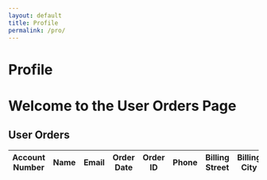```yaml
---
layout: default
title: Profile
permalink: /pro/
---
```


# Profile



<!DOCTYPE html>
<html lang="en">
<head>
  <meta charset="UTF-8">
  <meta name="viewport" content="width=device-width, initial-scale=1.0">
  <title>Google Login and User Data</title>
  <style>
    <style>
  /* General Styles */

  h1, h2 {
    text-align: center;
    margin: 20px 0;
  }

  h1 {
    font-size: 2rem;
    color: #4CAF50;
  }

  h2 {
    font-size: 1.5rem;
    color: #333;
  }

  /* Container */
  .container {
    width: 90%;
    max-width: 1200px;
    margin: 0 auto;
    padding: 20px;
    background: #fff;
    box-shadow: 0 2px 5px rgba(0, 0, 0, 0.1);
    border-radius: 8px;
  }

  /* Table Styles */
  table {
    width: 100%;
    border-collapse: collapse;
    margin: 20px 0;
  }

  th, td {
    text-align: left;
    padding: 12px 15px;
    border: 1px solid #ddd;
  }

  th {
    background-color: #4CAF50;
    color: white;
    font-weight: bold;
  }

  td {
    background-color: #f9f9f9;
  }

  /* Zebra striping for rows */
  tr:nth-child(even) td {
    background-color: #f1f1f1;
  }

  /* Responsive Table */
  @media (max-width: 768px) {
    table {
      font-size: 14px;
    }

    th, td {
      padding: 10px;
    }
  }

  /* No Orders Message */
  .no-orders {
    text-align: center;
    font-size: 1.2rem;
    color: #888;
    margin: 20px 0;
  }

  /* Footer */
  footer {
    text-align: center;
    padding: 20px 0;
    background: #4CAF50;
    color: white;
    margin-top: 30px;
    font-size: 0.9rem;
  }
</style>

  </style>
</head>
<body>
  <h1>Welcome to the User Orders Page</h1>
  
  <h2>User Orders</h2>
  <table id="orderTable">
    <thead>
      <tr>
        <th>Account Number</th>
        <th>Name</th>
        <th>Email</th>
        <th>Order Date</th>
        <th>Order ID</th>
        <th>Phone</th>
        <th>Billing Street</th>
        <th>Billing City</th>
        <th>Billing State</th>
        <th>Billing Postal</th>
        <th>Billing Country</th>
        <th>Shipping Street</th>
        <th>Shipping City</th>
        <th>Shipping State</th>
        <th>Shipping Postal</th>
        <th>Shipping Country</th>
        <th>Item Name</th>
        <th>Item Quantity</th>
        <th>Item Price</th>
        <th>Total Amount</th>
        <th>Tracking Number</th>
      </tr>
    </thead>
    <tbody>
      <!-- Orders will be displayed here -->
    </tbody>
  </table>

  <script src="https://accounts.google.com/gsi/client" async defer></script>
  <script>
    // Your existing code to handle Google Sign-In

    // Fetch user info and display orders
    function getUserInfo() {
      const authInstance = gapi.auth2.getAuthInstance();
      const user = authInstance.currentUser.get();
      if (user.isSignedIn()) {
        const userInfo = user.getBasicProfile();
        const email = userInfo.getEmail(); // Get the logged-in user's email
        localStorage.setItem("loggedInUserEmail", email); // Store in localStorage
        return email;
      }
    }

    // Fetch orders based on email
    function fetchUserOrders(email) {
      const tableBody = document.querySelector("#orderTable tbody");
      fetch("https://raw.githubusercontent.com/m-cochran/Randomerr/main/orders.json")
        .then(response => response.json())
        .then(data => {
          const userOrders = data.filter(order => order.Email === email);
          if (userOrders.length > 0) {
            userOrders.forEach(order => {
              const row = document.createElement("tr");
              row.innerHTML = `
                <td>${order["Account Number"] || "N/A"}</td>
                <td>${order["Name"] || "N/A"}</td>
                <td>${order["Email"] || "N/A"}</td>
                <td>${order["Order Date"] || "N/A"}</td>
                <td>${order["Order ID"] || "N/A"}</td>
                <td>${order["Phone"] || "N/A"}</td>
                <td>${order["Billing Street"] || "N/A"}</td>
                <td>${order["Billing City"] || "N/A"}</td>
                <td>${order["Billing State"] || "N/A"}</td>
                <td>${order["Billing Postal"] || "N/A"}</td>
                <td>${order["Billing Country"] || "N/A"}</td>
                <td>${order["Shipping Street"] || "N/A"}</td>
                <td>${order["Shipping City"] || "N/A"}</td>
                <td>${order["Shipping State"] || "N/A"}</td>
                <td>${order["Shipping Postal"] || "N/A"}</td>
                <td>${order["Shipping Country"] || "N/A"}</td>
                <td>${order["Item Name"] || "N/A"}</td>
                <td>${order["Item Quantity"] || "N/A"}</td>
                <td>$${order["Item Price"] || "N/A"}</td>
                <td>$${order["Total Amount"] || "N/A"}</td>
                <td>${order["Tracking Number"] || "N/A"}</td>
              `;
              tableBody.appendChild(row);
            });
          } else {
            tableBody.innerHTML = "<tr><td colspan='21'>No orders found for this user.</td></tr>";
          }
        });
    }

    window.onload = function () {
      const loggedInEmail = getUserInfo();
      if (loggedInEmail) {
        fetchUserOrders(loggedInEmail);
      }
    };
  </script>
</body>
</html>

